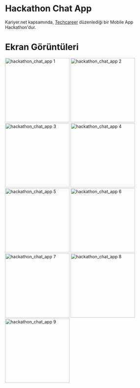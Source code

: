 # Hackathon Chat App

Kariyer.net kapsamında, [Techcareer](https://www.techcareer.net) düzenlediği bir Mobile App Hackathon'dur.

# Ekran Görüntüleri

<img src="https://github.com/Yusufsefa/hackathon_chat_app/blob/feature/improvement/ss/1.jpg" width="210"  alt="hackathon_chat_app 1"/> <img src="https://github.com/Yusufsefa/hackathon_chat_app/blob/feature/improvement/ss/2.jpg" width="210"  alt="hackathon_chat_app 2"/> <img src="https://github.com/Yusufsefa/hackathon_chat_app/blob/feature/improvement/ss/3.jpg" width="210"  alt="hackathon_chat_app 3"/> <img src="https://github.com/Yusufsefa/hackathon_chat_app/blob/feature/improvement/ss/4.jpg" width="210"  alt="hackathon_chat_app 4"/> <img src="https://github.com/Yusufsefa/hackathon_chat_app/blob/feature/improvement/ss/5.jpg" width="210"  alt="hackathon_chat_app 5"/> <img src="https://github.com/Yusufsefa/hackathon_chat_app/blob/feature/improvement/ss/6.jpg" width="210"  alt="hackathon_chat_app 6"/> <img src="https://github.com/Yusufsefa/hackathon_chat_app/blob/feature/improvement/ss/7.jpg" width="210"  alt="hackathon_chat_app 7"/> <img src="https://github.com/Yusufsefa/hackathon_chat_app/blob/feature/improvement/ss/8.jpg" width="210"  alt="hackathon_chat_app 8"/> <img src="https://github.com/Yusufsefa/hackathon_chat_app/blob/feature/improvement/ss/9.jpg" width="210"  alt="hackathon_chat_app 9"/>

